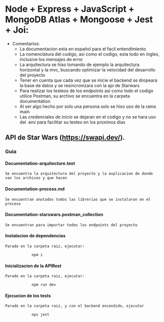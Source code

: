 # Node + Express + JavaScript + MongoDB Atlas + Mongoose + Jest + Joi:

- Comentarios:
  - La documentacion esta en español para el facil entendimiento
  - La nomenclatura del codigo, asi como el codigo, esta todo en ingles, inclusive los mensajes de error
  - La arquitectura se hiso tomando de ejemplo la arquitectura horizontal y la mvc, buscando optimizar la velocidad del desarrollo del proyecto
  - Tener en cuenta que cada vez que se inicie el backend se dropeara la base de datos y se resincronizara con la api de Starwars
  - Para realizar los testeos de los endpoints asi como todo el codigo utilice Postman, su archivo se encuentra en la carpeta documentation
  - Al ser algo hecho por solo una persona solo se hiso uso de la rama main
  - Las credenciales de inicio se dejaran en el codigo y no se hara uso del .env para facilitar su testeo en los proximos dias

## API de Star Wars (https://swapi.dev/).

### Guia

#### Documentation-arquitecture.text

`Se encuentra la arquitectura del proyecto y la explicacion de donde van los archivos y que hacen`

#### Documentation-process.md

`Se encuentran anotados todos las librerias que se instalaron en el proceso`

#### Documentation-starswars.postman_collection

`Se encuentran para importar todos los endpoints del proyecto`

#### Instalacion de dependencias

`Parado en la carpeta raiz, ejecutar:`

                npm i

#### Inicializacion de la APIRest

`Parado en la carpeta raiz, ejecutar:`

                npm run dev

#### Ejecucion de los tests

`Parado en la carpeta raiz, y con el backend encendido, ejecutar`

                npx jest
